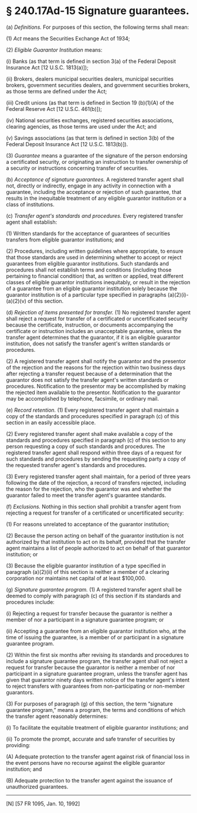# § 240.17Ad-15   Signature guarantees.

(a) *Definitions.* For purposes of this section, the following terms shall mean: 


(1) *Act* means the Securities Exchange Act of 1934;


(2) *Eligible Guarantor Institution* means: 


(i) Banks (as that term is defined in section 3(a) of the Federal Deposit Insurance Act [12 U.S.C. 1813(a)]); 


(ii) Brokers, dealers municipal securities dealers, municipal securities brokers, government securities dealers, and government securities brokers, as those terms are defined under the Act; 


(iii) Credit unions (as that term is defined in Section 19 (b)(1)(A) of the Federal Reserve Act [12 U.S.C. 461(b)]); 


(iv) National securities exchanges, registered securities associations, clearing agencies, as those terms are used under the Act; and 


(v) Savings associations (as that term is defined in section 3(b) of the Federal Deposit Insurance Act [12 U.S.C. 1813(b)]).


(3) *Guarantee* means a guarantee of the signature of the person endorsing a certificated security, or originating an instruction to transfer ownership of a security or instructions concerning transfer of securities. 


(b) *Acceptance of signature guarantees.* A registered transfer agent shall not, directly or indirectly, engage in any activity in connection with a guarantee, including the acceptance or rejection of such guarantee, that results in the inequitable treatment of any eligible guarantor institution or a class of institutions. 


(c) *Transfer agent's standards and procedures.* Every registered transfer agent shall establish: 


(1) Written standards for the acceptance of guarantees of securities transfers from eligible guarantor institutions; and 


(2) Procedures, including written guidelines where appropriate, to ensure that those standards are used in determining whether to accept or reject guarantees from eligible guarantor institutions. Such standards and procedures shall not establish terms and conditions (including those pertaining to financial condition) that, as written or applied, treat different classes of eligible guarantor institutions inequitably, or result in the rejection of a guarantee from an eligible guarantor institution solely because the guarantor institution is of a particular type specified in paragraphs (a)(2)(i)-(a)(2)(v) of this section. 


(d) *Rejection of items presented for transfer.* (1) No registered transfer agent shall reject a request for transfer of a certificated or uncertificated security because the certificate, instruction, or documents accompanying the certificate or instruction includes an unacceptable guarantee, unless the transfer agent determines that the guarantor, if it is an eligible guarantor institution, does not satisfy the transfer agent's written standards or procedures. 


(2) A registered transfer agent shall notify the guarantor and the presentor of the rejection and the reasons for the rejection within two business days after rejecting a transfer request because of a determination that the guarantor does not satisfy the transfer agent's written standards or procedures. Notification to the presentor may be accomplished by making the rejected item available to the presentor. Notification to the guarantor may be accomplished by telephone, facsimile, or ordinary mail. 


(e) *Record retention.* (1) Every registered transfer agent shall maintain a copy of the standards and procedures specified in paragraph (c) of this section in an easily accessible place. 


(2) Every registered transfer agent shall make available a copy of the standards and procedures specified in paragraph (c) of this section to any person requesting a copy of such standards and procedures. The registered transfer agent shall respond within three days of a request for such standards and procedures by sending the requesting party a copy of the requested transfer agent's standards and procedures. 


(3) Every registered transfer agent shall maintain, for a period of three years following the date of the rejection, a record of transfers rejected, including the reason for the rejection, who the guarantor was and whether the guarantor failed to meet the transfer agent's guarantee standards. 


(f) *Exclusions.* Nothing in this section shall prohibit a transfer agent from rejecting a request for transfer of a certificated or uncertificated security: 


(1) For reasons unrelated to acceptance of the guarantor institution; 


(2) Because the person acting on behalf of the guarantor institution is not authorized by that institution to act on its behalf, provided that the transfer agent maintains a list of people authorized to act on behalf of that guarantor institution; or 


(3) Because the eligible guarantor institution of a type specified in paragraph (a)(2)(ii) of this section is neither a member of a clearing corporation nor maintains net capital of at least $100,000. 


(g) *Signature guarantee program.* (1) A registered transfer agent shall be deemed to comply with paragraph (c) of this section if its standards and procedures include:


(i) Rejecting a request for transfer because the guarantor is neither a member of nor a participant in a signature guarantee program; or 


(ii) Accepting a guarantee from an eligible guarantor institution who, at the time of issuing the guarantee, is a member of or participant in a signature guarantee program. 


(2) Within the first six months after revising its standards and procedures to include a signature guarantee program, the transfer agent shall not reject a request for transfer because the guarantor is neither a member of nor participant in a signature guarantee program, unless the transfer agent has given that guarantor ninety days written notice of the transfer agent's intent to reject transfers with guarantees from non-participating or non-member guarantors. 


(3) For purposes of paragraph (g) of this section, the term “signature guarantee program,” means a program, the terms and conditions of which the transfer agent reasonably determines: 


(i) To facilitate the equitable treatment of eligible guarantor institutions; and 


(ii) To promote the prompt, accurate and safe transfer of securities by providing: 


(A) Adequate protection to the transfer agent against risk of financial loss in the event persons have no recourse against the eligible guarantor institution; and 


(B) Adequate protection to the transfer agent against the issuance of unauthorized guarantees.



---

[N] [57 FR 1095, Jan. 10, 1992]




